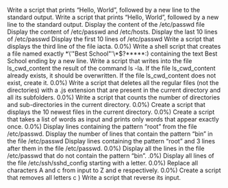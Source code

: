 Write a script that prints “Hello, World”, followed by a new line to the standard output.
Write a script that prints “Hello, World”, followed by a new line to the standard output.
Display the content of the /etc/passwd file
Display the content of /etc/passwd and /etc/hosts.
Display the last 10 lines of /etc/passwd
Display the first 10 lines of /etc/passwd
Write a script that displays the third line of the file iacta.
0.0%)
Write a shell script that creates a file named exactly \*\\'"Best School"\'\\*$\?\*\*\*\*\*:) containing the text Best School ending by a new line.
Write a script that writes into the file ls_cwd_content the result of the command ls -la. If the file ls_cwd_content already exists, it should be overwritten. If the file ls_cwd_content does not exist, create it.
0.0%)
Write a script that deletes all the regular files (not the directories) with a .js extension that are present in the current directory and all its subfolders.
0.0%)
Write a script that counts the number of directories and sub-directories in the current directory.
0.0%)
Create a script that displays the 10 newest files in the current directory.
0.0%)
Create a script that takes a list of words as input and prints only words that appear exactly once.
0.0%)
Display lines containing the pattern “root” from the file /etc/passwd.
Display the number of lines that contain the pattern “bin” in the file /etc/passwd
Display lines containing the pattern “root” and 3 lines after them in the file /etc/passwd.
0.0%)
Display all the lines in the file /etc/passwd that do not contain the pattern “bin”.
.0%)
Display all lines of the file /etc/ssh/sshd_config starting with a letter.
0.0%)
Replace all characters A and c from input to Z and e respectively.
0.0%)
Create a script that removes all letters c
)
Write a script that reverse its input.
